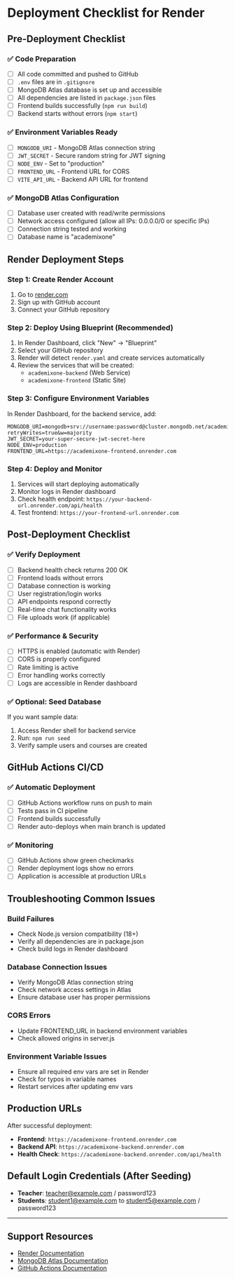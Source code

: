 # Deployment Checklist for Render

## Pre-Deployment Checklist

### ✅ Code Preparation
- [ ] All code committed and pushed to GitHub
- [ ] `.env` files are in `.gitignore`
- [ ] MongoDB Atlas database is set up and accessible
- [ ] All dependencies are listed in `package.json` files
- [ ] Frontend builds successfully (`npm run build`)
- [ ] Backend starts without errors (`npm start`)

### ✅ Environment Variables Ready
- [ ] `MONGODB_URI` - MongoDB Atlas connection string
- [ ] `JWT_SECRET` - Secure random string for JWT signing
- [ ] `NODE_ENV` - Set to "production"
- [ ] `FRONTEND_URL` - Frontend URL for CORS
- [ ] `VITE_API_URL` - Backend API URL for frontend

### ✅ MongoDB Atlas Configuration
- [ ] Database user created with read/write permissions
- [ ] Network access configured (allow all IPs: 0.0.0.0/0 or specific IPs)
- [ ] Connection string tested and working
- [ ] Database name is "academixone"

## Render Deployment Steps

### Step 1: Create Render Account
1. Go to [render.com](https://render.com)
2. Sign up with GitHub account
3. Connect your GitHub repository

### Step 2: Deploy Using Blueprint (Recommended)
1. In Render Dashboard, click "New" → "Blueprint"
2. Select your GitHub repository
3. Render will detect `render.yaml` and create services automatically
4. Review the services that will be created:
   - `academixone-backend` (Web Service)
   - `academixone-frontend` (Static Site)

### Step 3: Configure Environment Variables
In Render Dashboard, for the backend service, add:
```
MONGODB_URI=mongodb+srv://username:password@cluster.mongodb.net/academixone?retryWrites=true&w=majority
JWT_SECRET=your-super-secure-jwt-secret-here
NODE_ENV=production
FRONTEND_URL=https://academixone-frontend.onrender.com
```

### Step 4: Deploy and Monitor
1. Services will start deploying automatically
2. Monitor logs in Render dashboard
3. Check health endpoint: `https://your-backend-url.onrender.com/api/health`
4. Test frontend: `https://your-frontend-url.onrender.com`

## Post-Deployment Checklist

### ✅ Verify Deployment
- [ ] Backend health check returns 200 OK
- [ ] Frontend loads without errors
- [ ] Database connection is working
- [ ] User registration/login works
- [ ] API endpoints respond correctly
- [ ] Real-time chat functionality works
- [ ] File uploads work (if applicable)

### ✅ Performance & Security
- [ ] HTTPS is enabled (automatic with Render)
- [ ] CORS is properly configured
- [ ] Rate limiting is active
- [ ] Error handling works correctly
- [ ] Logs are accessible in Render dashboard

### ✅ Optional: Seed Database
If you want sample data:
1. Access Render shell for backend service
2. Run: `npm run seed`
3. Verify sample users and courses are created

## GitHub Actions CI/CD

### ✅ Automatic Deployment
- [ ] GitHub Actions workflow runs on push to main
- [ ] Tests pass in CI pipeline
- [ ] Frontend builds successfully
- [ ] Render auto-deploys when main branch is updated

### ✅ Monitoring
- [ ] GitHub Actions show green checkmarks
- [ ] Render deployment logs show no errors
- [ ] Application is accessible at production URLs

## Troubleshooting Common Issues

### Build Failures
- Check Node.js version compatibility (18+)
- Verify all dependencies are in package.json
- Check build logs in Render dashboard

### Database Connection Issues
- Verify MongoDB Atlas connection string
- Check network access settings in Atlas
- Ensure database user has proper permissions

### CORS Errors
- Update FRONTEND_URL in backend environment variables
- Check allowed origins in server.js

### Environment Variable Issues
- Ensure all required env vars are set in Render
- Check for typos in variable names
- Restart services after updating env vars

## Production URLs

After successful deployment:
- **Frontend**: `https://academixone-frontend.onrender.com`
- **Backend API**: `https://academixone-backend.onrender.com`
- **Health Check**: `https://academixone-backend.onrender.com/api/health`

## Default Login Credentials (After Seeding)
- **Teacher**: teacher@example.com / password123
- **Students**: student1@example.com to student5@example.com / password123

---

## Support Resources
- [Render Documentation](https://render.com/docs)
- [MongoDB Atlas Documentation](https://docs.atlas.mongodb.com/)
- [GitHub Actions Documentation](https://docs.github.com/en/actions)